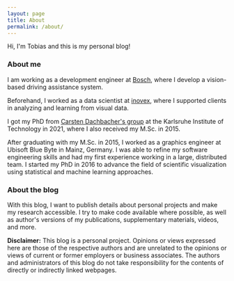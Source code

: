 ```yaml
---
layout: page
title: About
permalink: /about/
---
```


Hi, I'm Tobias and this is my personal blog!

### About me

I am working as a development engineer at [Bosch](www.bosch.de), where I develop a vision-based driving assistance system.

Beforehand, I worked as a data scientist at [inovex](https://www.inovex.de/en/), where I supported clients in analyzing and learning from visual data.

I got my PhD from [Carsten Dachbacher's group](https://cg.ivd.kit.edu/index.php) at the Karlsruhe Institute of Technology in 2021, where I also received my M.Sc. in 2015.

After graduating with my M.Sc. in 2015, I worked as a graphics engineer at Ubisoft Blue Byte in Mainz, Germany. I was able to refine my software engineering skills and had my first experience working in a large, distributed team. I started my PhD in 2016 to advance the field of scientific visualization using statistical and machine learning approaches.

### About the blog

With this blog, I want to publish details about personal projects and make my research accessible. I try to make code available where possible, as well as author's versions of my publications, supplementary materials, videos, and more.


**Disclaimer:** This blog is a personal project. Opinions or views expressed here are those of the respective authors and are unrelated to the opinions or views of current or former employers or business associates. The authors and administrators of this blog do not take responsibility for the contents of directly or indirectly linked webpages.
